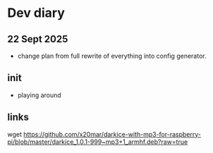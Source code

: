 # Dev diary


## 22 Sept 2025
- change plan from full rewrite of everything into config generator.

## init
- playing around

## links
wget https://github.com/x20mar/darkice-with-mp3-for-raspberry-pi/blob/master/darkice_1.0.1-999~mp3+1_armhf.deb?raw=true
